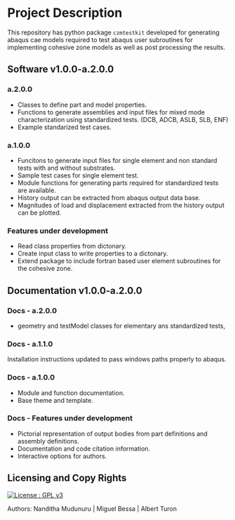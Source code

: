 # Project Description

This repository has python package ``czmtestkit`` developed for generating abaqus cae models required to test abaqus user subroutines for implementing cohesive zone models as well as post processing the results.

## Software v1.0.0-a.2.0.0

### a.2.0.0 

*  Classes to define part and model properties.
*  Functions to generate assemblies and input files for mixed mode characterization using standardized tests. (DCB, ADCB, ASLB, SLB, ENF)
*  Example standarized test cases.

### a.1.0.0
 
* Funcitons to generate input files for single element and non standard tests with and without substrates.
* Sample test cases for single element test.
* Module functions for generating parts required for standardized tests are available.
* History output can be extracted from abaqus output data base.
* Magnitudes of load and displacement extracted from the history output can be plotted.  
 
### Features under development

*  Read class properties from dictonary.
*  Create input class to write properties to a dictonary.
*  Extend package to include fortran based user element subroutines for the cohesive zone.

## Documentation v1.0.0-a.2.0.0

### Docs - a.2.0.0

* geometry and testModel classes for elementary ans standardized tests,

### Docs - a.1.1.0

Installation instructions updated to pass windows paths properly to abaqus.

### Docs - a.1.0.0

* Module and function documentation.
* Base theme and template.
 
### Docs - Features under development

*  Pictorial representation of output bodies from part definitions and assembly definitions.
*  Documentation and code citation information.
*  Interactive options for authors.

## Licensing and Copy Rights

[![License : GPL v3](https://img.shields.io/badge/License-GPLv3-blue.svg)](https://www.gnu.org/licenses/gpl-3.0)  

Authors: Nanditha Mudunuru  |  Miguel Bessa  |  Albert Turon